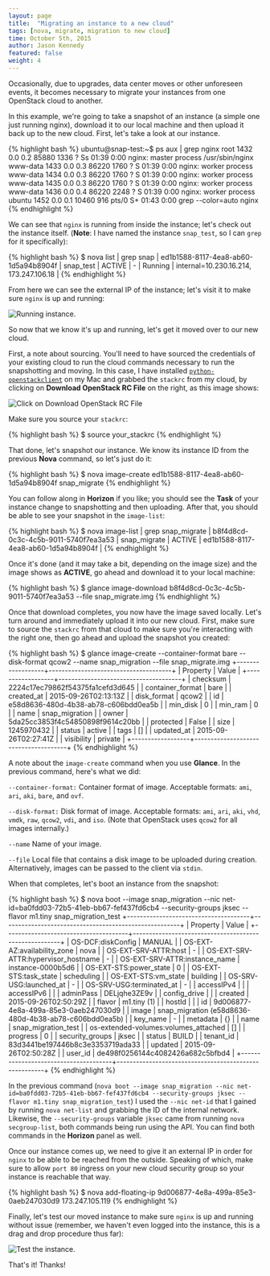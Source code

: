 ```yaml
---
layout: page
title:  "Migrating an instance to a new cloud"
tags: [nova, migrate, migration to new cloud]
time: October 5th, 2015
author: Jason Kennedy
featured: false
weight: 4
---
```


Occasionally, due to upgrades, data center moves or other unforeseen events, it becomes necessary to migrate your instances from one OpenStack cloud to another.

In this example, we're going to take a snapshot of an instance (a simple one just running nginx), download it to our local machine and then upload it back up to the new cloud. First, let's take a look at our instance.

{% highlight bash %}
ubuntu@snap-test:~$ ps aux | grep nginx
root      1432  0.0  0.2  85880  1336 ?        Ss   01:39   0:00 nginx: master process /usr/sbin/nginx
www-data  1433  0.0  0.3  86220  1760 ?        S    01:39   0:00 nginx: worker process
www-data  1434  0.0  0.3  86220  1760 ?        S    01:39   0:00 nginx: worker process
www-data  1435  0.0  0.3  86220  1760 ?        S    01:39   0:00 nginx: worker process
www-data  1436  0.0  0.4  86220  2248 ?        S    01:39   0:00 nginx: worker process
ubuntu    1452  0.0  0.1  10460   916 pts/0    S+   01:43   0:00 grep --color=auto nginx
{% endhighlight %}

We can see that `nginx` is running from inside the instance; let's check out the instance itself.
(**Note**: I have named the instance `snap_test`, so I can `grep` for it specifically):

{% highlight bash %}
$ nova list | grep snap
| ed1b1588-8117-4ea8-ab60-1d5a94b8904f | snap_test                    | ACTIVE  | -          | Running     | internal=10.230.16.214, 173.247.106.18 |
{% endhighlight %}

From here we can see the external IP of the instance; let's visit it to make sure `nginx` is up and running:

![Running instance.](http://help.bluebox.net/hc/en-us/article_attachments/203185437/Screen_Shot_2015-09-25_at_6.49.05_PM.png)


So now that we know it's up and running, let's get it moved over to our new cloud.

First, a note about sourcing. You'll need to have sourced the credentials of your existing cloud to run the cloud commands necessary to run the snapshotting and moving. In this case, I have installed [`python-openstackclient`](https://github.com/openstack/python-openstackclient) on my Mac and grabbed the `stackrc` from my cloud, by clicking on **Download OpenStack RC File** on the right, as this image shows:

![Click on Download OpenStack RC File](http://help.bluebox.net/hc/en-us/article_attachments/203261608/Screen_Shot_2015-09-25_at_6.58.42_PM.png)


Make sure you source your `stackrc`:

{% highlight bash %}
$ source your_stackrc
{% endhighlight %}

That done, let's snapshot our instance. We know its instance ID from the previous **Nova** command, so let's just do it:

{% highlight bash %}
$ nova image-create ed1b1588-8117-4ea8-ab60-1d5a94b8904f snap_migrate
{% endhighlight %}

You can follow along in **Horizon** if you like; you should see the **Task** of your instance change to snapshotting and then uploading. After that, you should be able to see your snapshot in the `image-list`:

{% highlight bash %}
$ nova image-list | grep snap_migrate
| b8f4d8cd-0c3c-4c5b-9011-5740f7ea3a53 | snap_migrate                      | ACTIVE | ed1b1588-8117-4ea8-ab60-1d5a94b8904f |
{% endhighlight %}

Once it's done (and it may take a bit, depending on the image size) and the image shows as **ACTIVE**, go ahead and download it to your local machine:


{% highlight bash %}
$ glance image-download b8f4d8cd-0c3c-4c5b-9011-5740f7ea3a53 --file snap_migrate.img
{% endhighlight %}

Once that download completes, you now have the image saved locally. Let's turn around and immediately upload it into our new cloud. First, make sure to source the `stackrc` from that cloud to make sure you're interacting with the right one, then go ahead and upload the snapshot you created:

{% highlight bash %}
$ glance image-create --container-format bare --disk-format qcow2 --name snap_migration --file snap_migrate.img
+------------------+--------------------------------------+
| Property         | Value                                |
+------------------+--------------------------------------+
| checksum         | 2224c17ec79862f54375fa1cefd3d645     |
| container_format | bare                                 |
| created_at       | 2015-09-26T02:13:13Z                 |
| disk_format      | qcow2                                |
| id               | e58d8636-480d-4b38-ab78-c606bdd0ea5b |
| min_disk         | 0                                    |
| min_ram          | 0                                    |
| name             | snap_migration                       |
| owner            | 5da25cc3853f4c54850898f9614c20bb     |
| protected        | False                                |
| size             | 1245970432                           |
| status           | active                               |
| tags             | []                                   |
| updated_at       | 2015-09-26T02:27:41Z                 |
| visibility       | private                              |
+------------------+--------------------------------------+
{% endhighlight %}

A note about the `image-create` command when you use **Glance**. In the previous command, here's what we did:

`--container-format:` Container format of image. Acceptable formats: `ami`,
`ari`, `aki`, `bare`, and `ovf`.

`--disk-format:` Disk format of image. Acceptable formats: `ami`, `ari`,
`aki`, `vhd`, `vmdk`, `raw`, `qcow2`, `vdi`, and `iso`. (Note that OpenStack uses `qcow2` for all images internally.)

`--name` Name of your image.

`--file` Local file that contains a disk image to be uploaded
during creation. Alternatively, images can be passed
to the client via `stdin`.

When that completes, let's boot an instance from the snapshot:

{% highlight bash %}
$ nova boot --image snap_migration --nic net-id=ba0fdd03-72b5-41eb-bb67-fef437fd6cb4 --security-groups jksec --flavor m1.tiny snap_migration_test
+--------------------------------------+-------------------------------------------------------+
| Property                             | Value                                                 |
+--------------------------------------+-------------------------------------------------------+
| OS-DCF:diskConfig                    | MANUAL                                                |
| OS-EXT-AZ:availability_zone          | nova                                                  |
| OS-EXT-SRV-ATTR:host                 | -                                                     |
| OS-EXT-SRV-ATTR:hypervisor_hostname  | -                                                     |
| OS-EXT-SRV-ATTR:instance_name        | instance-0000b5d6                                     |
| OS-EXT-STS:power_state               | 0                                                     |
| OS-EXT-STS:task_state                | scheduling                                            |
| OS-EXT-STS:vm_state                  | building                                              |
| OS-SRV-USG:launched_at               | -                                                     |
| OS-SRV-USG:terminated_at             | -                                                     |
| accessIPv4                           |                                                       |
| accessIPv6                           |                                                       |
| adminPass                            | DELjqhe3ZE9v                                          |
| config_drive                         |                                                       |
| created                              | 2015-09-26T02:50:29Z                                  |
| flavor                               | m1.tiny (1)                                           |
| hostId                               |                                                       |
| id                                   | 9d006877-4e8a-499a-85e3-0aeb247030d9                  |
| image                                | snap_migration (e58d8636-480d-4b38-ab78-c606bdd0ea5b) |
| key_name                             | -                                                     |
| metadata                             | {}                                                    |
| name                                 | snap_migration_test                                   |
| os-extended-volumes:volumes_attached | []                                                    |
| progress                             | 0                                                     |
| security_groups                      | jksec                                                 |
| status                               | BUILD                                                 |
| tenant_id                            | 83d3441be197446b8c3e3353719ada33                      |
| updated                              | 2015-09-26T02:50:28Z                                  |
| user_id                              | de498f0256144c4082426a682c5bfbd4                      |
+--------------------------------------+-------------------------------------------------------+
{% endhighlight %}

In the previous command (`nova boot --image snap_migration --nic net-id=ba0fdd03-72b5-41eb-bb67-fef437fd6cb4 --security-groups jksec --flavor m1.tiny snap_migration_test`) I used the `--nic net-id` that I gained by running `nova net-list` and grabbing the ID of the internal network. Likewise, the `--security-groups` variable `jksec` came from running `nova secgroup-list`, both commands being run using the API. You can find both commands in the **Horizon** panel as well.

Once our instance comes up, we need to give it an external IP in order for `nginx` to be able to be reached from the outside. Speaking of which, make sure to allow `port 80` ingress on your new cloud security group so your instance is reachable that way.

{% highlight bash %}
$ nova add-floating-ip 9d006877-4e8a-499a-85e3-0aeb247030d9 173.247.105.119
{% endhighlight %}

Finally, let's test our moved instance to make sure `nginx` is up and running without issue (remember, we haven't even logged into the instance, this is a drag and drop procedure thus far):

![Test the instance.](http://help.bluebox.net/hc/en-us/article_attachments/203185477/Screen_Shot_2015-09-25_at_7.51.58_PM.png)


That's it! Thanks!
